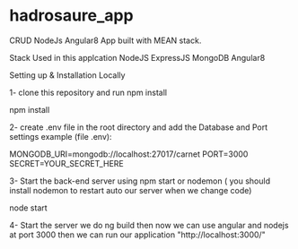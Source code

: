 # hadrosaure_app
CRUD  NodeJs Angular8 
 App built with MEAN stack.

Stack Used in this applcation
NodeJS
ExpressJS
MongoDB
Angular8 

Setting up & Installation Locally

1- clone this repository and run npm install

npm install

2- create .env file in the root directory and add the Database and Port settings example (file .env):

MONGODB_URI=mongodb://localhost:27017/carnet
PORT=3000
SECRET=YOUR_SECRET_HERE


3- Start the back-end server using npm start or nodemon ( you should install nodemon to restart auto our server when we change code)

node start

4- Start the server we do ng build then now we can use angular and nodejs  at port 3000 then we can run our application 
  "http://localhost:3000/"
